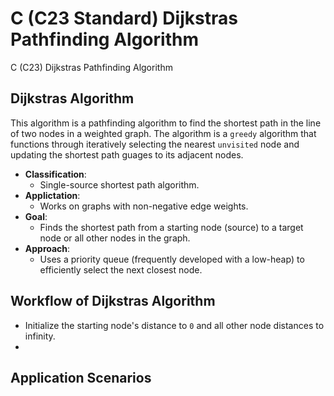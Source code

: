 # C (C23 Standard) Dijkstras Pathfinding Algorithm
C (C23) Dijkstras Pathfinding Algorithm

## Dijkstras Algorithm

This algorithm is a pathfinding algorithm to find the shortest path in the line of two nodes in a weighted graph. The algorithm is a `greedy` algorithm that functions through iteratively selecting the nearest `unvisited` node and updating the shortest path guages to its adjacent nodes.

- **Classification**: 
    - Single-source shortest path algorithm.
- **Applictation**: 
    - Works on graphs with non-negative edge weights.
- **Goal**: 
    - Finds the shortest path from a starting node (source) to a target node or all other nodes in the graph.
- **Approach**: 
    - Uses a priority queue (frequently developed with a low-heap) to efficiently select the next closest node.

## Workflow of Dijkstras Algorithm

- Initialize the starting node's distance to `0` and all other node distances to infinity.
- 

## Application Scenarios


